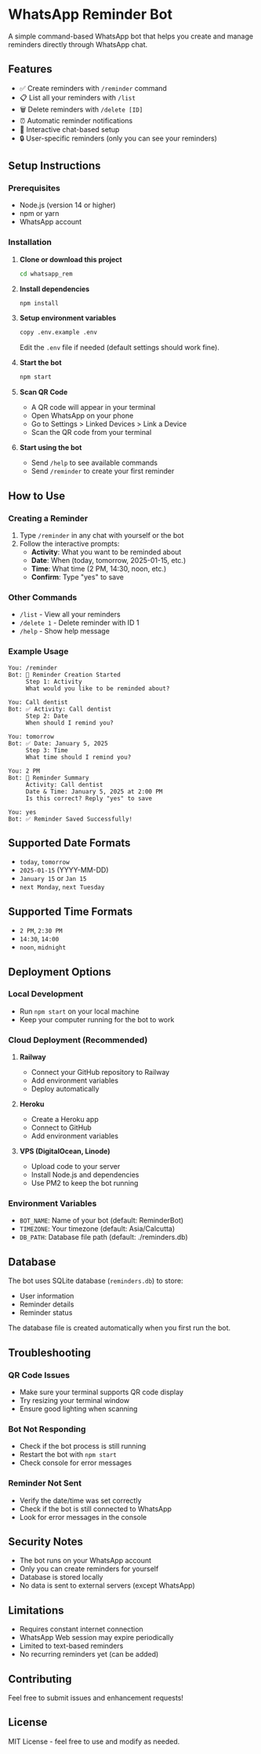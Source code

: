 # WhatsApp Reminder Bot

A simple command-based WhatsApp bot that helps you create and manage reminders directly through WhatsApp chat.

## Features

- ✅ Create reminders with `/reminder` command
- 📋 List all your reminders with `/list`
- 🗑️ Delete reminders with `/delete [ID]`
- ⏰ Automatic reminder notifications
- 📱 Interactive chat-based setup
- 🔒 User-specific reminders (only you can see your reminders)

## Setup Instructions

### Prerequisites

- Node.js (version 14 or higher)
- npm or yarn
- WhatsApp account

### Installation

1. **Clone or download this project**
   ```bash
   cd whatsapp_rem
   ```

2. **Install dependencies**
   ```bash
   npm install
   ```

3. **Setup environment variables**
   ```bash
   copy .env.example .env
   ```
   Edit the `.env` file if needed (default settings should work fine).

4. **Start the bot**
   ```bash
   npm start
   ```

5. **Scan QR Code**
   - A QR code will appear in your terminal
   - Open WhatsApp on your phone
   - Go to Settings > Linked Devices > Link a Device
   - Scan the QR code from your terminal

6. **Start using the bot**
   - Send `/help` to see available commands
   - Send `/reminder` to create your first reminder

## How to Use

### Creating a Reminder

1. Type `/reminder` in any chat with yourself or the bot
2. Follow the interactive prompts:
   - **Activity**: What you want to be reminded about
   - **Date**: When (today, tomorrow, 2025-01-15, etc.)
   - **Time**: What time (2 PM, 14:30, noon, etc.)
   - **Confirm**: Type "yes" to save

### Other Commands

- `/list` - View all your reminders
- `/delete 1` - Delete reminder with ID 1
- `/help` - Show help message

### Example Usage

```
You: /reminder
Bot: 🔔 Reminder Creation Started
     Step 1: Activity
     What would you like to be reminded about?

You: Call dentist
Bot: ✅ Activity: Call dentist
     Step 2: Date
     When should I remind you?

You: tomorrow
Bot: ✅ Date: January 5, 2025
     Step 3: Time
     What time should I remind you?

You: 2 PM
Bot: 🔔 Reminder Summary
     Activity: Call dentist
     Date & Time: January 5, 2025 at 2:00 PM
     Is this correct? Reply "yes" to save

You: yes
Bot: ✅ Reminder Saved Successfully!
```

## Supported Date Formats

- `today`, `tomorrow`
- `2025-01-15` (YYYY-MM-DD)
- `January 15` or `Jan 15`
- `next Monday`, `next Tuesday`

## Supported Time Formats

- `2 PM`, `2:30 PM`
- `14:30`, `14:00`
- `noon`, `midnight`

## Deployment Options

### Local Development
- Run `npm start` on your local machine
- Keep your computer running for the bot to work

### Cloud Deployment (Recommended)

1. **Railway**
   - Connect your GitHub repository to Railway
   - Add environment variables
   - Deploy automatically

2. **Heroku**
   - Create a Heroku app
   - Connect to GitHub
   - Add environment variables

3. **VPS (DigitalOcean, Linode)**
   - Upload code to your server
   - Install Node.js and dependencies
   - Use PM2 to keep the bot running

### Environment Variables

- `BOT_NAME`: Name of your bot (default: ReminderBot)
- `TIMEZONE`: Your timezone (default: Asia/Calcutta)
- `DB_PATH`: Database file path (default: ./reminders.db)

## Database

The bot uses SQLite database (`reminders.db`) to store:
- User information
- Reminder details
- Reminder status

The database file is created automatically when you first run the bot.

## Troubleshooting

### QR Code Issues
- Make sure your terminal supports QR code display
- Try resizing your terminal window
- Ensure good lighting when scanning

### Bot Not Responding
- Check if the bot process is still running
- Restart the bot with `npm start`
- Check console for error messages

### Reminder Not Sent
- Verify the date/time was set correctly
- Check if the bot is still connected to WhatsApp
- Look for error messages in the console

## Security Notes

- The bot runs on your WhatsApp account
- Only you can create reminders for yourself
- Database is stored locally
- No data is sent to external servers (except WhatsApp)

## Limitations

- Requires constant internet connection
- WhatsApp Web session may expire periodically
- Limited to text-based reminders
- No recurring reminders yet (can be added)

## Contributing

Feel free to submit issues and enhancement requests!

## License

MIT License - feel free to use and modify as needed.
